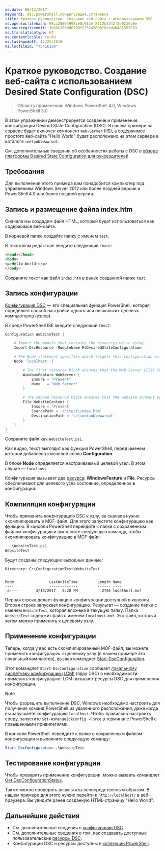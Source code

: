 ```yaml
---
ms.date: 06/12/2017
keywords: dsc,powershell,конфигурация,установка
title: Краткое руководство. Создание веб-сайта с использованием DSC
ms.openlocfilehash: 08ca25604998ce8c913ef8112b5342f2e0216b6e
ms.sourcegitcommit: 1b88c280dd0799f225242608f0cbdab485357633
ms.translationtype: HT
ms.contentlocale: ru-RU
ms.lasthandoff: 12/25/2019
ms.locfileid: "75416130"
---
```

# <a name="quickstart---create-a-website-with-desired-state-configuration-dsc"></a>Краткое руководство. Создание веб-сайта с использованием Desired State Configuration (DSC)

> Область применения: Windows PowerShell 4.0, Windows PowerShell 5.0

В этом упражнении демонстрируется создание и применение конфигурации Desired State Configuration (DSC).
В нашем примере на сервере будет включен компонент `Web-Server` (IIS), а содержимое простого веб-сайта "Hello World" будет расположено на этом сервере в каталоге `inetpub\wwwroot`.

См. дополнительные сведения об особенностях работы с DSC в [обзоре платформы Desired State Configuration для руководителей](../overview/decisionMaker.md).

## <a name="requirements"></a>Требования

Для выполнения этого примера вам понадобится компьютер под управлением Windows Server 2012 или более поздней версии и PowerShell 4.0 или более поздней версии.

## <a name="write-and-place-the-indexhtm-file"></a>Запись и размещение файла index.htm

Сначала мы создадим файл HTML, который будет использоваться как содержимое веб-сайта.

В корневой папке создайте папку с именем `test`.

В текстовом редакторе введите следующий текст:

```html
<head></head>
<body>
<p>Hello World!</p>
</body>
```

Сохраните текст как файл `index.htm` в ранее созданной папке `test`.

## <a name="write-the-configuration"></a>Запись конфигурации

[Конфигурация DSC](../configurations/configurations.md) — это специальная функция PowerShell, которая определяет способ настройки одного или нескольких целевых компьютеров (узлов).

В среде PowerShell ISE введите следующий текст:

```powershell
Configuration WebsiteTest {

    # Import the module that contains the resources we're using.
    Import-DscResource -ModuleName PsDesiredStateConfiguration

    # The Node statement specifies which targets this configuration will be applied to.
    Node 'localhost' {

        # The first resource block ensures that the Web-Server (IIS) feature is enabled.
        WindowsFeature WebServer {
            Ensure = "Present"
            Name   = "Web-Server"
        }

        # The second resource block ensures that the website content copied to the website root folder.
        File WebsiteContent {
            Ensure = 'Present'
            SourcePath = 'c:\test\index.htm'
            DestinationPath = 'c:\inetpub\wwwroot'
        }
    }
}
```

Сохраните файл как `WebsiteTest.ps1`.

Как видно, текст выглядит как функция PowerShell, перед именем которой добавлено ключевое слово **Configuration**.

В блоке **Node** определяется настраиваемый целевой узел. В этом случае — `localhost`.

Конфигурация вызывает два [ресурса](../resources/resources.md): **WindowsFeature** и **File**.
Ресурсы обеспечивают для целевого узла состояние, определенное в конфигурации.

## <a name="compile-the-configuration"></a>Компиляция конфигурации

Чтобы применить конфигурацию DSC к узлу, ее сначала нужно скомпилировать в MOF-файл.
Для этого запустите конфигурацию как функцию.
В консоли PowerShell перейдите к папке с сохраненным файлом конфигурации и выполните следующую команду, чтобы скомпилировать конфигурацию в MOF-файл:

```powershell
. .\WebsiteTest.ps1
WebsiteTest
```

Будут созданы следующие выходные данные:

```
Directory: C:\ConfigurationTest\WebsiteTest


Mode                LastWriteTime         Length Name
----                -------------         ------ ----
-a----        3/13/2017   5:20 PM           2746 localhost.mof
```

Первая строка делает функцию конфигурации доступной в консоли.
Вторая строка запускает конфигурацию.
Результат — создание папки с именем `WebsiteTest`, которая вложена в текущую папку.
Папка `WebsiteTest` содержит файл с именем `localhost.mof`.
Это файл, который затем можно применить к целевому узлу.

## <a name="apply-the-configuration"></a>Применение конфигурации

Теперь, когда у вас есть скомпилированный MOF-файл, вы можете применить конфигурацию к целевому узлу (в нашем примере это локальный компьютер), вызвав командлет [Start-DscConfiguration](/powershell/module/psdesiredstateconfiguration/start-dscconfiguration).

Этот командлет `Start-DscConfiguration` сообщает [локальному диспетчеру конфигураций (LCM)](../managing-nodes/metaConfig.md) (ядру DSC) о необходимости применить конфигурацию.
LCM вызывает ресурсы DSC для применения конфигурации.

> [!NOTE]
> Чтобы разрешить выполнение DSC, Windows необходимо настроить для получения команд PowerShell из удаленного расположения, даже когда вы запускаете конфигурацию `localhost`. Чтобы правильно настроить среду, запустите `Set-WsManQuickConfig -Force` в терминале PowerShell с повышенными привилегиями.

В консоли PowerShell перейдите к папке с сохраненным файлом конфигурации и выполните следующую команду:

```powershell
Start-DscConfiguration .\WebsiteTest
```

## <a name="test-the-configuration"></a>Тестирование конфигурации

Чтобы проверить применение конфигурации, можно вызвать командлет [Get DscConfigurationStatus](/powershell/module/psdesiredstateconfiguration/get-dscconfigurationstatus).

Также можно проверить результаты непосредственным образом. В нашем примере для этого нужно перейти к `http://localhost/` в веб-браузере.
Вы увидите ранее созданную HTML-страницу "Hello World".

## <a name="next-steps"></a>Дальнейшие действия

- См. дополнительные сведения о [конфигурации DSC](../configurations/configurations.md).
- См. дополнительные сведения о том, как создавать доступные пользовательские [ресурсы DSC](../resources/resources.md).
- Конфигурации DSC и ресурсы доступны в [коллекции PowerShell](https://www.powershellgallery.com/).
